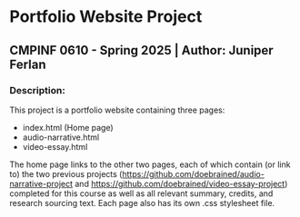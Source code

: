 # Portfolio Website Project
## CMPINF 0610 - Spring 2025 | Author: Juniper Ferlan

### Description:
This project is a portfolio website containing three pages:
- index.html (Home page)
- audio-narrative.html
- video-essay.html

The home page links to the other two pages, each of which contain (or link to) the two previous projects (https://github.com/doebrained/audio-narrative-project and https://github.com/doebrained/video-essay-project) completed for this course as well as all relevant summary, credits, and research sourcing text. Each page also has its own .css stylesheet file.